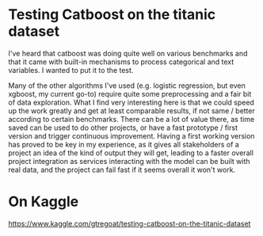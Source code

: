 # Testing Catboost on the titanic dataset
I've heard that catboost was doing quite well on various benchmarks and that it came with built-in mechanisms to process categorical and text variables. I wanted to put it to the test.

Many of the other algorithms I've used (e.g. logistic regression, but even xgboost, my current go-to) require quite some preprocessing and a fair bit of data exploration. What I find very interesting here is that we could speed up the work greatly and get at least comparable results, if not same / better according to certain benchmarks. There can be a lot of value there, as time saved can be used to do other projects, or have a fast prototype / first version and trigger continuous improvement. Having a first working version has proved to be key in my experience, as it gives all stakeholders of a project an idea of the kind of output they will get, leading to a faster overall project integration as services interacting with the model can be built with real data, and the project can fail fast if it seems overall it won't work. 

# On Kaggle
https://www.kaggle.com/gtregoat/testing-catboost-on-the-titanic-dataset

